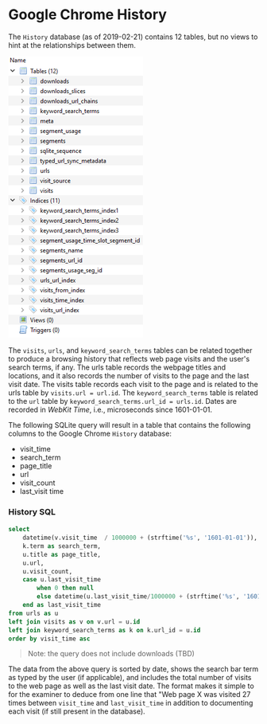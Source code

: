 # Google Chrome History

The `History` database (as of 2019-02-21) contains 12 tables, but no views to hint at the relationships between them.

![History Schema](schema.PNG)

The `visits`, `urls`, and `keyword_search_terms` tables can be related together to produce a browsing history that reflects web page visits and the user's search terms, if any.  The urls table records the webpage titles and locations, and it also records the number of visits to the page and the last visit date.  The visits table records each visit to the page and is related to the urls table by `visits.url = url.id`.  The `keyword_search_terms` table is related to the `url` table by `keyword_search_terms.url_id = urls.id`.  Dates are recorded in *WebKit Time*, i.e., microseconds since 1601-01-01.

The following SQLite query will result in a table that contains the following columns to the Google Chrome `History` database:

  - visit_time 
  - search_term 
  - page_title 
  - url 
  - visit_count 
  - last_visit time

### History SQL
```sql
select  
    datetime(v.visit_time  / 1000000 + (strftime('%s', '1601-01-01')), 'unixepoch', 'localtime') as visit_time, 
    k.term as search_term, 
    u.title as page_title, 
    u.url,
    u.visit_count,
    case u.last_visit_time
        when 0 then null
        else datetime(u.last_visit_time/1000000 + (strftime('%s', '1601-01-01')), 'unixepoch', 'localtime') 
    end as last_visit_time
from urls as u
left join visits as v on v.url = u.id  
left join keyword_search_terms as k on k.url_id = u.id
order by visit_time asc
```

> Note: the query does not include downloads (TBD)

The data from the above query is sorted by date, shows the search bar term as typed by the user (if applicable), and includes the total number of visits to the web page as well as the last visit date.  The format makes it simple to for the examiner to deduce from one line that "Web page X was visited 27 times between `visit_time` and `last_visit_time` in addition to documenting each visit (if still present in the database).
